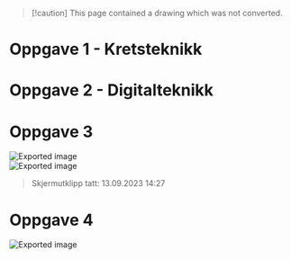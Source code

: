 > [!caution] This page contained a drawing which was not converted.   

# Oppgave 1 - Kretsteknikk

# Oppgave 2 - Digitalteknikk

# Oppgave 3
 ![Exported image](Exported%20image%2020240415112236-0.png)  
![Exported image](Exported%20image%2020240415112236-1.png)  
> Skjermutklipp tatt: 13.09.2023 14:27   
# Oppgave 4

![Exported image](Exported%20image%2020240415112236-2.png)
